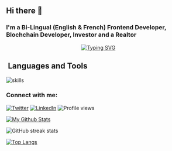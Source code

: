 ## Hi there 👋
### I'm a Bi-Lingual (English & French) Frontend Developer, Blochchain Developer, Investor and a Realtor

<!--
**Joiejoie1/Joiejoie1** is a ✨ _special_ ✨ repository because its `README.md` (this file) appears on your GitHub profile.

Here are some ideas to get you started:

- 🔭 I’m currently working on ...some React Projects
- 🌱 I’m currently learning ...various programming languages
- 👯 I’m looking to collaborate with other Developers and Content Creators
- 💬 Ask me anything in tech, blockchain and real estate i bet i'll answer
- 📫 How to reach me: ...+2348141953852
- ⚡ Fun fact: I love travelling
-->


<p align="center">
  <a href="https://git.io/typing-svg"><img src="https://readme-typing-svg.herokuapp.com?font=Fira+Code&size=22&pause=1000&width=435&lines=Tomorrow+will+be+better%2C+;and+if+its+not+;I'll+say+it+again+" alt="Typing SVG" /></a>
</p>

## ️ Languages and Tools

![skills](https://skillicons.dev/icons?i=c,html,css,js,mysql,py,vim,md,git,bash,vscode&theme=light)

### Connect with me:
[![Twitter](https://img.shields.io/badge/Twitter-%231DA1F2.svg?&style=flat-square&logo=twitter&logoColor=white)](https://twitter.com/CryptoDivanaija) [![LinkedIn](https://img.shields.io/badge/LinkedIn-%230077B5.svg?&style=flat-square&logo=linkedin&logoColor=white)](https://www.linkedin.com/in/joy-g-a163b7234/) ![Profile views](https://gpvc.arturio.dev/Joiejoie1)

[![My Github Stats](https://github-readme-stats.vercel.app/api?username=Joiejoie1&theme=radical)](https://github.com/Joiejoie1/github-readme-stats)

![GitHub streak stats](https://github-readme-streak-stats.herokuapp.com/?user=Joiejoie1&theme=react) 

[![Top Langs](https://github-readme-stats.vercel.app/api/top-langs/?username=Joiejoie1&layout=compact&theme=dark)](https://github.com/Joiejoie1/github-readme-stats)



